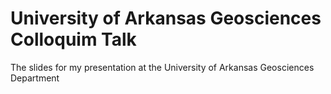 # University of Arkansas Geosciences Colloquim Talk

The slides for my presentation at the University of Arkansas Geosciences Department
